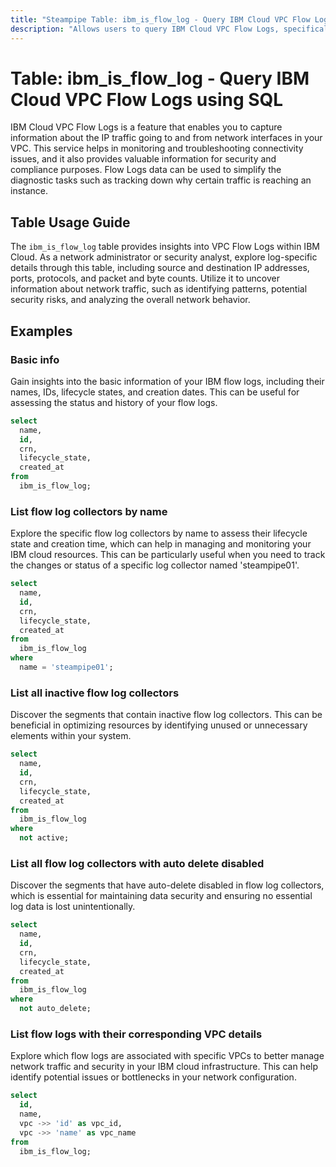 ```yaml
---
title: "Steampipe Table: ibm_is_flow_log - Query IBM Cloud VPC Flow Logs using SQL"
description: "Allows users to query IBM Cloud VPC Flow Logs, specifically the network traffic data, providing insights into network traffic patterns and potential anomalies."
---
```


# Table: ibm_is_flow_log - Query IBM Cloud VPC Flow Logs using SQL

IBM Cloud VPC Flow Logs is a feature that enables you to capture information about the IP traffic going to and from network interfaces in your VPC. This service helps in monitoring and troubleshooting connectivity issues, and it also provides valuable information for security and compliance purposes. Flow Logs data can be used to simplify the diagnostic tasks such as tracking down why certain traffic is reaching an instance.

## Table Usage Guide

The `ibm_is_flow_log` table provides insights into VPC Flow Logs within IBM Cloud. As a network administrator or security analyst, explore log-specific details through this table, including source and destination IP addresses, ports, protocols, and packet and byte counts. Utilize it to uncover information about network traffic, such as identifying patterns, potential security risks, and analyzing the overall network behavior.

## Examples

### Basic info
Gain insights into the basic information of your IBM flow logs, including their names, IDs, lifecycle states, and creation dates. This can be useful for assessing the status and history of your flow logs.

```sql
select
  name,
  id,
  crn,
  lifecycle_state,
  created_at
from
  ibm_is_flow_log;
```

### List flow log collectors by name
Explore the specific flow log collectors by name to assess their lifecycle state and creation time, which can help in managing and monitoring your IBM cloud resources. This can be particularly useful when you need to track the changes or status of a specific log collector named 'steampipe01'.

```sql
select
  name,
  id,
  crn,
  lifecycle_state,
  created_at
from
  ibm_is_flow_log
where
  name = 'steampipe01';
```

### List all inactive flow log collectors
Discover the segments that contain inactive flow log collectors. This can be beneficial in optimizing resources by identifying unused or unnecessary elements within your system.

```sql
select
  name,
  id,
  crn,
  lifecycle_state,
  created_at
from
  ibm_is_flow_log
where
  not active;
```

### List all flow log collectors with auto delete disabled
Discover the segments that have auto-delete disabled in flow log collectors, which is essential for maintaining data security and ensuring no essential log data is lost unintentionally.

```sql
select
  name,
  id,
  crn,
  lifecycle_state,
  created_at
from
  ibm_is_flow_log
where
  not auto_delete;
```

### List flow logs with their corresponding VPC details
Explore which flow logs are associated with specific VPCs to better manage network traffic and security in your IBM cloud infrastructure. This can help identify potential issues or bottlenecks in your network configuration.

```sql
select 
  id, 
  name, 
  vpc ->> 'id' as vpc_id, 
  vpc ->> 'name' as vpc_name 
from 
  ibm_is_flow_log;
```